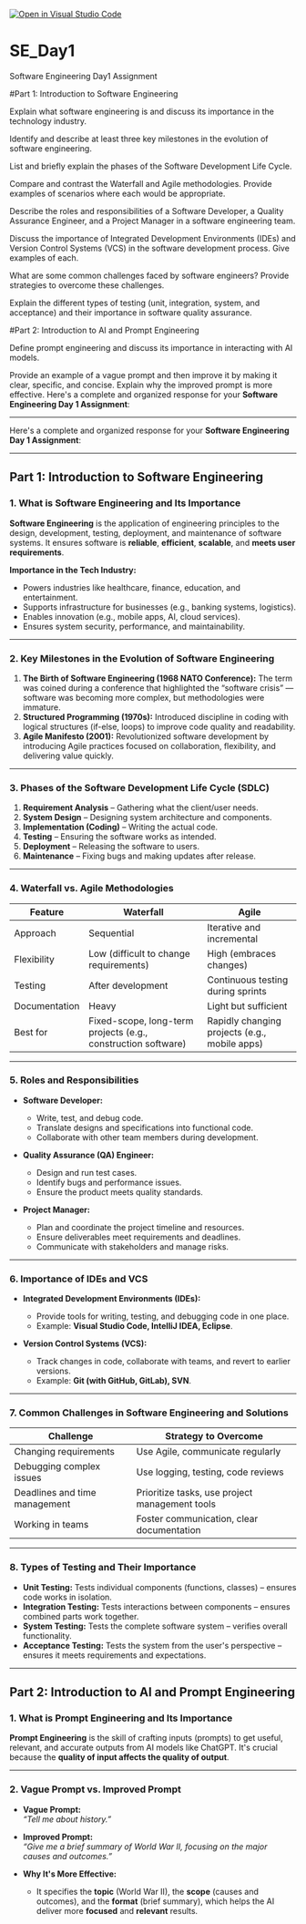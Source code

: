 [![Open in Visual Studio Code](https://classroom.github.com/assets/open-in-vscode-2e0aaae1b6195c2367325f4f02e2d04e9abb55f0b24a779b69b11b9e10269abc.svg)](https://classroom.github.com/online_ide?assignment_repo_id=15522977&assignment_repo_type=AssignmentRepo)
# SE_Day1
Software Engineering Day1 Assignment

#Part 1: Introduction to Software Engineering

Explain what software engineering is and discuss its importance in the technology industry.


Identify and describe at least three key milestones in the evolution of software engineering.


List and briefly explain the phases of the Software Development Life Cycle.


Compare and contrast the Waterfall and Agile methodologies. Provide examples of scenarios where each would be appropriate.


Describe the roles and responsibilities of a Software Developer, a Quality Assurance Engineer, and a Project Manager in a software engineering team.


Discuss the importance of Integrated Development Environments (IDEs) and Version Control Systems (VCS) in the software development process. Give examples of each.


What are some common challenges faced by software engineers? Provide strategies to overcome these challenges.


Explain the different types of testing (unit, integration, system, and acceptance) and their importance in software quality assurance.


#Part 2: Introduction to AI and Prompt Engineering


Define prompt engineering and discuss its importance in interacting with AI models.


Provide an example of a vague prompt and then improve it by making it clear, specific, and concise. Explain why the improved prompt is more effective.
Here's a complete and organized response for your **Software Engineering Day 1 Assignment**:

---
Here's a complete and organized response for your **Software Engineering Day 1 Assignment**:

---

## **Part 1: Introduction to Software Engineering**

### **1. What is Software Engineering and Its Importance**
**Software Engineering** is the application of engineering principles to the design, development, testing, deployment, and maintenance of software systems. It ensures software is **reliable**, **efficient**, **scalable**, and **meets user requirements**.

**Importance in the Tech Industry:**
- Powers industries like healthcare, finance, education, and entertainment.
- Supports infrastructure for businesses (e.g., banking systems, logistics).
- Enables innovation (e.g., mobile apps, AI, cloud services).
- Ensures system security, performance, and maintainability.

---

### **2. Key Milestones in the Evolution of Software Engineering**
1. **The Birth of Software Engineering (1968 NATO Conference):** The term was coined during a conference that highlighted the “software crisis” — software was becoming more complex, but methodologies were immature.
2. **Structured Programming (1970s):** Introduced discipline in coding with logical structures (if-else, loops) to improve code quality and readability.
3. **Agile Manifesto (2001):** Revolutionized software development by introducing Agile practices focused on collaboration, flexibility, and delivering value quickly.

---

### **3. Phases of the Software Development Life Cycle (SDLC)**
1. **Requirement Analysis** – Gathering what the client/user needs.
2. **System Design** – Designing system architecture and components.
3. **Implementation (Coding)** – Writing the actual code.
4. **Testing** – Ensuring the software works as intended.
5. **Deployment** – Releasing the software to users.
6. **Maintenance** – Fixing bugs and making updates after release.

---

### **4. Waterfall vs. Agile Methodologies**

| Feature         | Waterfall                            | Agile                                |
|----------------|--------------------------------------|--------------------------------------|
| Approach        | Sequential                           | Iterative and incremental            |
| Flexibility     | Low (difficult to change requirements) | High (embraces changes)             |
| Testing         | After development                    | Continuous testing during sprints    |
| Documentation   | Heavy                                | Light but sufficient                 |
| Best for        | Fixed-scope, long-term projects (e.g., construction software) | Rapidly changing projects (e.g., mobile apps) |

---

### **5. Roles and Responsibilities**

- **Software Developer:**
  - Write, test, and debug code.
  - Translate designs and specifications into functional code.
  - Collaborate with other team members during development.

- **Quality Assurance (QA) Engineer:**
  - Design and run test cases.
  - Identify bugs and performance issues.
  - Ensure the product meets quality standards.

- **Project Manager:**
  - Plan and coordinate the project timeline and resources.
  - Ensure deliverables meet requirements and deadlines.
  - Communicate with stakeholders and manage risks.

---

### **6. Importance of IDEs and VCS**

- **Integrated Development Environments (IDEs):**
  - Provide tools for writing, testing, and debugging code in one place.
  - Example: **Visual Studio Code, IntelliJ IDEA, Eclipse**.

- **Version Control Systems (VCS):**
  - Track changes in code, collaborate with teams, and revert to earlier versions.
  - Example: **Git (with GitHub, GitLab), SVN**.

---

### **7. Common Challenges in Software Engineering and Solutions**

| Challenge                          | Strategy to Overcome                        |
|-----------------------------------|---------------------------------------------|
| Changing requirements              | Use Agile, communicate regularly            |
| Debugging complex issues           | Use logging, testing, code reviews          |
| Deadlines and time management      | Prioritize tasks, use project management tools |
| Working in teams                   | Foster communication, clear documentation   |

---

### **8. Types of Testing and Their Importance**

- **Unit Testing:** Tests individual components (functions, classes) – ensures code works in isolation.
- **Integration Testing:** Tests interactions between components – ensures combined parts work together.
- **System Testing:** Tests the complete software system – verifies overall functionality.
- **Acceptance Testing:** Tests the system from the user's perspective – ensures it meets requirements and expectations.

---

## **Part 2: Introduction to AI and Prompt Engineering**

### **1. What is Prompt Engineering and Its Importance**
**Prompt Engineering** is the skill of crafting inputs (prompts) to get useful, relevant, and accurate outputs from AI models like ChatGPT. It's crucial because the **quality of input affects the quality of output**.

---

### **2. Vague Prompt vs. Improved Prompt**

- **Vague Prompt:**  
  *“Tell me about history.”*

- **Improved Prompt:**  
  *“Give me a brief summary of World War II, focusing on the major causes and outcomes.”*

- **Why It's More Effective:**  
  - It specifies the **topic** (World War II), the **scope** (causes and outcomes), and the **format** (brief summary), which helps the AI deliver more **focused** and **relevant** results.
